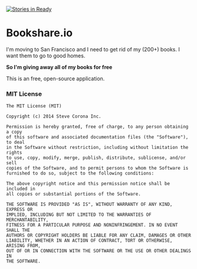 [![Stories in Ready](https://badge.waffle.io/stevencorona/bookshare.io.png?label=ready&title=Ready)](https://waffle.io/stevencorona/bookshare.io)
# Bookshare.io

I'm moving to San Francisco and I need to get rid of my (200+) books. I want them to go to good homes.

**So I'm giving away all of my books for free**

This is an free, open-source application.

### MIT License
    
    The MIT License (MIT)

    Copyright (c) 2014 Steve Corona Inc.

    Permission is hereby granted, free of charge, to any person obtaining a copy
    of this software and associated documentation files (the "Software"), to deal
    in the Software without restriction, including without limitation the rights
    to use, copy, modify, merge, publish, distribute, sublicense, and/or sell
    copies of the Software, and to permit persons to whom the Software is
    furnished to do so, subject to the following conditions:

    The above copyright notice and this permission notice shall be included in
    all copies or substantial portions of the Software.

    THE SOFTWARE IS PROVIDED "AS IS", WITHOUT WARRANTY OF ANY KIND, EXPRESS OR
    IMPLIED, INCLUDING BUT NOT LIMITED TO THE WARRANTIES OF MERCHANTABILITY,
    FITNESS FOR A PARTICULAR PURPOSE AND NONINFRINGEMENT. IN NO EVENT SHALL THE
    AUTHORS OR COPYRIGHT HOLDERS BE LIABLE FOR ANY CLAIM, DAMAGES OR OTHER
    LIABILITY, WHETHER IN AN ACTION OF CONTRACT, TORT OR OTHERWISE, ARISING FROM,
    OUT OF OR IN CONNECTION WITH THE SOFTWARE OR THE USE OR OTHER DEALINGS IN
    THE SOFTWARE.
